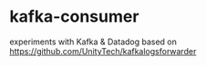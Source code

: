 # kafka-consumer

experiments with Kafka & Datadog based on
https://github.com/UnityTech/kafkalogsforwarder
